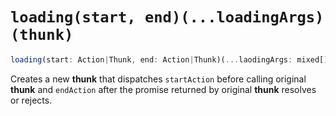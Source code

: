 # `loading(start, end)(...loadingArgs)(thunk)`

```js
loading(start: Action|Thunk, end: Action|Thunk)(...laodingArgs: mixed[])(thunk: Thunk|Action): Thunk;
```

Creates a new **thunk** that dispatches `startAction` before calling original **thunk** and `endAction` after the promise returned by original **thunk** resolves or rejects. 